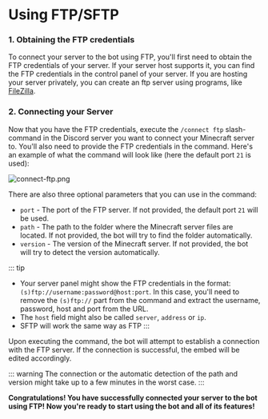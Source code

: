 # Using FTP/SFTP

### 1. Obtaining the FTP credentials

To connect your server to the bot using FTP, you'll first need to obtain the FTP credentials of your server. If your
server host supports it, you can find the FTP credentials in the control panel of your server. If you are hosting your
server privately, you can create an ftp server using programs, like [FileZilla](https://filezilla-project.org/).

### 2. Connecting your Server

Now that you have the FTP credentials, execute the `/connect ftp` slash-command in the Discord server you want to
connect your Minecraft server to. You'll also need to provide the FTP credentials in the command. Here's an example of
what the command will look like (here the default port `21` is used):

![connect-ftp.png](/assets/connect-ftp.png)

There are also three optional parameters that you can use in the command:

* `port` - The port of the FTP server. If not provided, the default port `21` will be used.
* `path` - The path to the folder where the Minecraft server files are located. If not provided, the bot will try to
  find the folder automatically.
* `version` - The version of the Minecraft server. If not provided, the bot will try to detect the version
  automatically.

::: tip

* Your server panel might show the FTP credentials in the format: `(s)ftp://username:password@host:port`. In this case,
  you'll need to remove the `(s)ftp://` part from the command and extract the username, password, host and port from the
  URL.<br>
* The `host` field might also be called `server`, `address` or `ip`.
* SFTP will work the same way as FTP
  :::

Upon executing the command, the bot will attempt to establish a connection with the FTP server.
If the connection is successful, the embed will be edited accordingly.

::: warning
The connection or the automatic detection of the path and version might take up to a few minutes in the worst case.
:::

**Congratulations! You have successfully connected your server to the bot using FTP!
Now you're ready to start using the bot and all of its features!**
